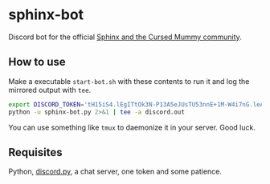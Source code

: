 # sphinx-bot
Discord bot for the official [Sphinx and the Cursed Mummy community](https://discord.gg/sphinx).


## How to use
Make a executable `start-bot.sh` with these contents to run it and log the mirrored output with `tee`.
```bash
export DISCORD_TOKEN='tH15iS4.lEgITtOk3N-P13A5eJUsTU53nnE+1M-W4i7nG.leAkd'
python -u sphinx-bot.py 2>&1 | tee -a discord.out
```

You can use something like `tmux` to daemonize it in your server. Good luck.

## Requisites

Python, [discord.py](https://discordpy.readthedocs.io/en/latest/), a chat server, one token and some patience.
